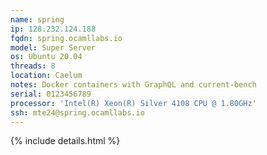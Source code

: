 ```yaml
---
name: spring
ip: 128.232.124.188
fqdn: spring.ocamllabs.io
model: Super Server
os: Ubuntu 20.04
threads: 8
location: Caelum
notes: Docker containers with GraphQL and current-bench
serial: 0123456789
processor: 'Intel(R) Xeon(R) Silver 4108 CPU @ 1.80GHz'
ssh: mte24@spring.ocamllabs.io
---
```

{% include details.html %} 

